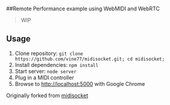 ##Remote Performance example using WebMIDI and WebRTC

>WIP

## Usage
1. Clone repository: `git clone https://github.com/vine77/midisocket.git; cd midisocket;`
2. Install dependencies: `npm install`
3. Start server: `node server`
4. Plug in a MIDI controller
5. Browse to [http://localhost:5000](http://localhost:5000) with Google Chrome

Originally forked from [midisocket](https://github.com/vine77/midisocket)
